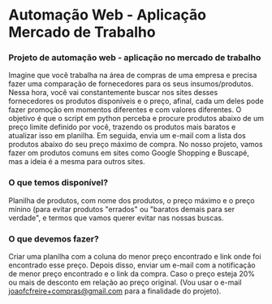 # Automação Web - Aplicação Mercado de Trabalho
### Projeto de automação web - aplicação no mercado de trabalho

Imagine que você trabalha na área de compras de uma empresa e precisa fazer uma comparação de fornecedores para os seus insumos/produtos.
Nessa hora, você vai constantemente buscar nos sites desses fornecedores os produtos disponíveis e o preço, afinal, cada um deles pode fazer promoção em momentos diferentes e com valores diferentes.
O objetivo é que o script em python perceba e procure produtos abaixo de um preço limite definido por você, trazendo os produtos mais baratos e atualizar isso em planilha.
Em seguida, envia um e-mail com a lista dos produtos abaixo do seu preço máximo de compra.
No nosso projeto, vamos fazer om produtos comuns em sites como Google Shopping e Buscapé, mas a ideia é a mesma para outros sites.

### O que temos disponível?

Planilha de produtos, com nome dos produtos, o preço máximo e o preço mínino (para evitar produtos "errados" ou "baratos demais para ser verdade", e termos que vamos querer evitar nas nossas buscas.

### O que devemos fazer?

Criar uma planilha com a coluna do menor preço encontrado e link onde foi encontrado esse preço. Depois disso, enviar um e-mail com a notificação de menor preço encontrado e o link da compra.
Caso o preço esteja 20% ou mais de desconto em relação ao preço original. (Vou usar o e-mail joaofcfreire+compras@gmail.com para a finalidade do projeto).

